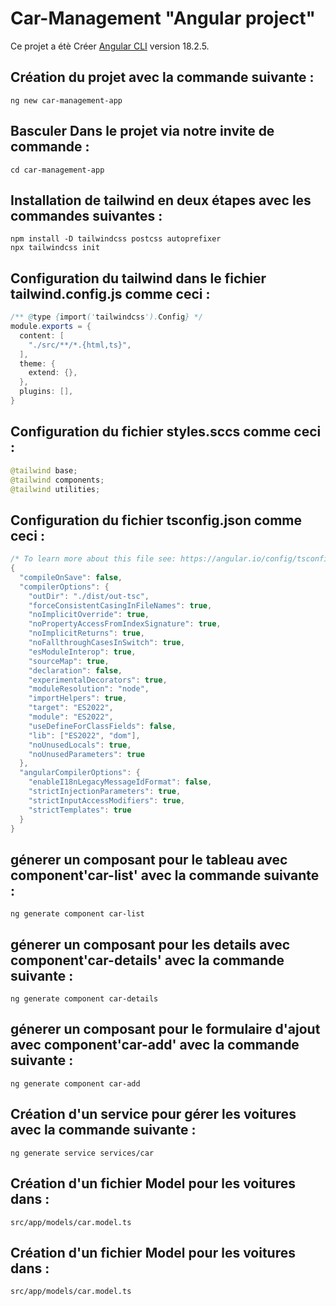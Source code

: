 # Car-Management "Angular project" 

Ce projet a étè Créer   [Angular CLI](https://github.com/angular/angular-cli) version 18.2.5.

## Création du projet avec la commande suivante : 
```
ng new car-management-app
```
## Basculer Dans le projet via notre invite de commande : 
```
cd car-management-app
``` 
## Installation de tailwind en deux étapes avec les commandes suivantes : 
```
npm install -D tailwindcss postcss autoprefixer
npx tailwindcss init
```
## Configuration du tailwind dans le fichier tailwind.config.js comme ceci : 
``` java script
/** @type {import('tailwindcss').Config} */
module.exports = {
  content: [
    "./src/**/*.{html,ts}",
  ],
  theme: {
    extend: {},
  },
  plugins: [],
}
```
## Configuration du fichier styles.sccs comme ceci : 
``` java script
@tailwind base;
@tailwind components;
@tailwind utilities;
```
## Configuration du fichier tsconfig.json comme ceci : 
``` java script
/* To learn more about this file see: https://angular.io/config/tsconfig. */
{
  "compileOnSave": false,
  "compilerOptions": {
    "outDir": "./dist/out-tsc",
    "forceConsistentCasingInFileNames": true,
    "noImplicitOverride": true,
    "noPropertyAccessFromIndexSignature": true,
    "noImplicitReturns": true,
    "noFallthroughCasesInSwitch": true,
    "esModuleInterop": true,
    "sourceMap": true,
    "declaration": false,
    "experimentalDecorators": true,
    "moduleResolution": "node",
    "importHelpers": true,
    "target": "ES2022",
    "module": "ES2022",
    "useDefineForClassFields": false,
    "lib": ["ES2022", "dom"],
    "noUnusedLocals": true,
    "noUnusedParameters": true
  },
  "angularCompilerOptions": {
    "enableI18nLegacyMessageIdFormat": false,
    "strictInjectionParameters": true,
    "strictInputAccessModifiers": true,
    "strictTemplates": true
  }
}
```
## génerer un composant pour le tableau avec component'car-list' avec la commande suivante : 
```
ng generate component car-list
```
## génerer un composant pour les details avec component'car-details' avec la commande suivante : 
```
ng generate component car-details
```
## génerer un composant pour le formulaire d'ajout avec component'car-add' avec la commande suivante : 
```
ng generate component car-add
```
## Création d'un service pour gérer les voitures avec la commande suivante : 
```
ng generate service services/car
```
## Création d'un fichier  Model pour les voitures dans : 
```
src/app/models/car.model.ts
```
## Création d'un fichier  Model pour les voitures dans : 
```
src/app/models/car.model.ts
```
